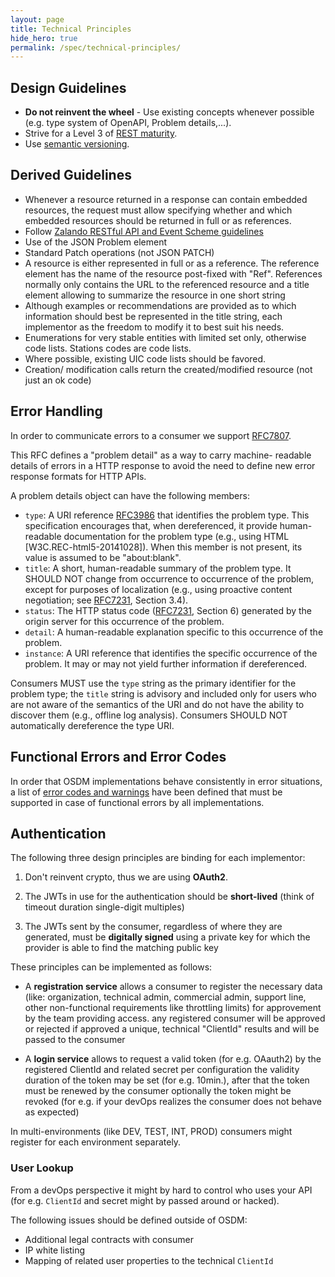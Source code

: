 ```yaml
---
layout: page
title: Technical Principles
hide_hero: true
permalink: /spec/technical-principles/
---
```


## Design Guidelines

- **Do not reinvent the wheel** - Use existing concepts whenever possible (e.g. type system of OpenAPI, Problem details,...).
- Strive for a Level 3 of [REST maturity](https://martinfowler.com/articles/richardsonMaturityModel.html).
- Use [semantic versioning](https://semver.org).

## Derived Guidelines

- Whenever a resource returned in a response can contain embedded resources, the request must allow specifying whether and which embedded resources should be returned in full or as references.
- Follow [Zalando RESTful API and Event Scheme guidelines](https://opensource.zalando.com/restful-api-guidelines/)
- Use of the JSON Problem element
- Standard Patch operations (not JSON PATCH)
- A resource is either represented in full or as a reference. The reference element has the name of the resource post-fixed with "Ref". References normally only contains the URL to the referenced resource and a title element allowing to summarize the resource in one short string
- Although examples or recommendations are provided as to which information should best be represented in the title string, each implementor as the freedom to modify it to best suit his needs.
- Enumerations for very stable entities with limited set only, otherwise code lists. Stations codes are code lists.
- Where possible, existing UIC code lists should be favored.
- Creation/ modification calls return the created/modified resource (not just an ok code)

## Error Handling

In order to communicate errors to a consumer we support [RFC7807](https://tools.ietf.org/html/rfc7807).

This RFC defines a "problem detail" as a way to carry machine- readable details of errors in a HTTP response to avoid the need to define new error response formats for HTTP APIs.

A problem details object can have the following members:

- `type`: A URI reference [RFC3986](https://tools.ietf.org/html/rfc3986) that identifies the problem type. This specification encourages that, when dereferenced, it provide human-readable documentation for the problem type (e.g., using HTML [W3C.REC-html5-20141028]). When this member is not present, its value is assumed to be "about:blank".
- `title`: A short, human-readable summary of the problem type. It SHOULD NOT change from occurrence to occurrence of the problem, except for purposes of localization (e.g., using proactive content negotiation; see [RFC7231](https://tools.ietf.org/html/rfc7231), Section 3.4).
- `status`: The HTTP status code ([RFC7231](https://tools.ietf.org/html/rfc7231), Section 6) generated by the origin server for this occurrence of the problem.
- `detail`: A human-readable explanation specific to this occurrence of the problem.
- `instance`: A URI reference that identifies the specific occurrence of the problem. It may or may not yield further information if dereferenced.

Consumers MUST use the `type` string as the primary identifier for the problem type; the `title` string is advisory and included only for users who are not aware of the semantics of the URI and do not have the ability to discover them (e.g., offline log analysis). Consumers SHOULD NOT automatically dereference the type URI.

## Functional Errors and Error Codes

In order that OSDM implementations  behave consistently in error situations,
a list of [error codes and warnings](./errors-warning/) have been defined that
must be supported in case of functional errors by all implementations.

## Authentication

The following three design principles are binding for each implementor:

1. Don't reinvent crypto, thus we are using **OAuth2**.

2. The JWTs in use for the authentication should be **short-lived** (think of timeout
duration single-digit multiples)

3. The JWTs sent by the consumer, regardless of where they are generated, must be **digitally signed** using a private key for which the provider is able to find the matching public key

These principles can be implemented as follows:

- A **registration service** allows a consumer to register the necessary data (like: organization, technical admin, commercial admin, support line, other non-functional requirements like throttling limits) for approvement by the team providing access.
any registered consumer will be approved or rejected if approved a unique, technical "ClientId" results and will be passed to the consumer

- A **login service** allows to request a valid token (for e.g. OAauth2) by the registered ClientId and related secret per configuration the validity duration of the token may be set (for e.g. 10min.), after that the token must be renewed by the consumer optionally the token might be revoked (for e.g. if your devOps realizes the consumer does not behave as expected)

In multi-environments (like DEV, TEST, INT, PROD) consumers might register for each environment separately.

### User Lookup

From a devOps perspective it might by hard to control who uses your API (for e.g. `ClientId` and secret might by passed around or hacked).

The following issues should be defined outside of OSDM:

- Additional legal contracts with consumer
- IP white listing
- Mapping of related user properties to the technical `ClientId`
